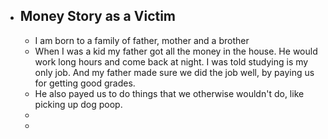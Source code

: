 - ## Money Story as a Victim
	- I am born to a family of father, mother and a brother
	- When I was a kid my father got all the money in the house. He would work long hours and come back at night. I was told studying is my only job. And my father made sure we did the job well, by paying us for getting good grades.
	- He also payed us to do things that we otherwise wouldn't do, like picking up dog poop.
	-
	-